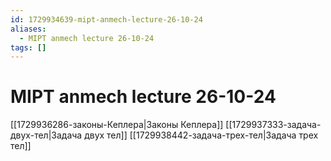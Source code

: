 ```yaml
---
id: 1729934639-mipt-anmech-lecture-26-10-24
aliases:
  - MIPT anmech lecture 26-10-24
tags: []
---
```


# MIPT anmech lecture 26-10-24
[[1729936286-законы-Кеплера|Законы Кеплера]]
[[1729937333-задача-двух-тел|Задача двух тел]]
[[1729938442-задача-трех-тел|Задача трех тел]]

